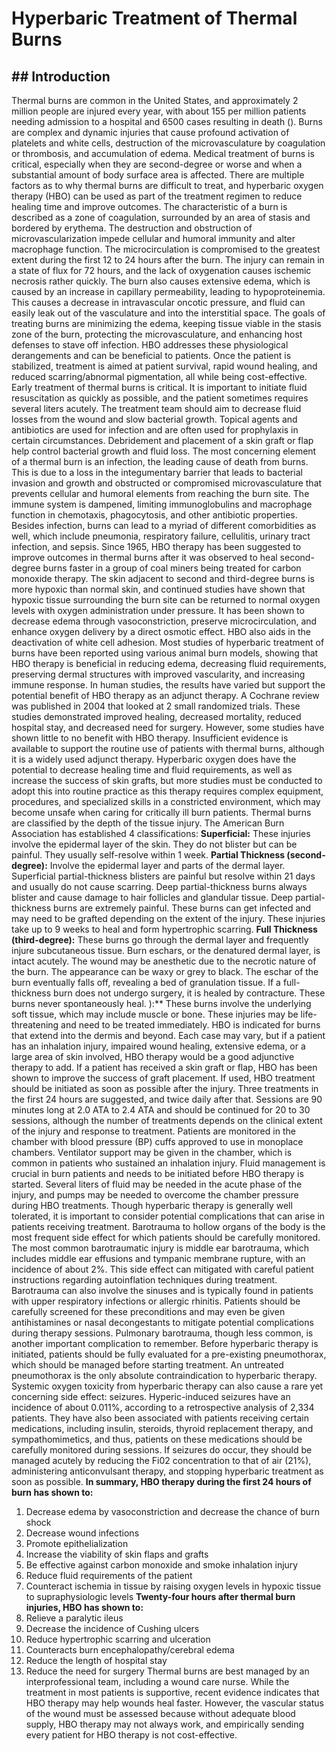 # Hyperbaric Treatment of Thermal Burns
## ## Introduction
Thermal burns are common in the United States, and approximately 2 million people are injured every year, with about 155 per million patients needing admission to a hospital and 6500 cases resulting in death (). Burns are complex and dynamic injuries that cause profound activation of platelets and white cells, destruction of the microvasculature by coagulation or thrombosis, and accumulation of edema. Medical treatment of burns is critical, especially when they are second-degree or worse and when a substantial amount of body surface area is affected. There are multiple factors as to why thermal burns are difficult to treat, and hyperbaric oxygen therapy (HBO) can be used as part of the treatment regimen to reduce healing time and improve outcomes.
The characteristic of a burn is described as a zone of coagulation, surrounded by an area of stasis and bordered by erythema. The destruction and obstruction of microvascularization impede cellular and humoral immunity and alter macrophage function. The microcirculation is compromised to the greatest extent during the first 12 to 24 hours after the burn. The injury can remain in a state of flux for 72 hours, and the lack of oxygenation causes ischemic necrosis rather quickly. The burn also causes extensive edema, which is caused by an increase in capillary permeability, leading to hypoproteinemia. This causes a decrease in intravascular oncotic pressure, and fluid can easily leak out of the vasculature and into the interstitial space.
The goals of treating burns are minimizing the edema, keeping tissue viable in the stasis zone of the burn, protecting the microvasculature, and enhancing host defenses to stave off infection. HBO addresses these physiological derangements and can be beneficial to patients. Once the patient is stabilized, treatment is aimed at patient survival, rapid wound healing, and reduced scarring/abnormal pigmentation, all while being cost-effective. Early treatment of thermal burns is critical. It is important to initiate fluid resuscitation as quickly as possible, and the patient sometimes requires several liters acutely. The treatment team should aim to decrease fluid losses from the wound and slow bacterial growth. Topical agents and antibiotics are used for infection and are often used for prophylaxis in certain circumstances. Debridement and placement of a skin graft or flap help control bacterial growth and fluid loss.
The most concerning element of a thermal burn is an infection, the leading cause of death from burns. This is due to a loss in the integumentary barrier that leads to bacterial invasion and growth and obstructed or compromised microvasculature that prevents cellular and humoral elements from reaching the burn site. The immune system is dampened, limiting immunoglobulins and macrophage function in chemotaxis, phagocytosis, and other antibiotic properties. Besides infection, burns can lead to a myriad of different comorbidities as well, which include pneumonia, respiratory failure, cellulitis, urinary tract infection, and sepsis.
Since 1965, HBO therapy has been suggested to improve outcomes in thermal burns after it was observed to heal second-degree burns faster in a group of coal miners being treated for carbon monoxide therapy. The skin adjacent to second and third-degree burns is more hypoxic than normal skin, and continued studies have shown that hypoxic tissue surrounding the burn site can be returned to normal oxygen levels with oxygen administration under pressure. It has been shown to decrease edema through vasoconstriction, preserve microcirculation, and enhance oxygen delivery by a direct osmotic effect. HBO also aids in the deactivation of white cell adhesion.
Most studies of hyperbaric treatment of burns have been reported using various animal burn models, showing that HBO therapy is beneficial in reducing edema, decreasing fluid requirements, preserving dermal structures with improved vascularity, and increasing immune response. In human studies, the results have varied but support the potential benefit of HBO therapy as an adjunct therapy. A Cochrane review was published in 2004 that looked at 2 small randomized trials. These studies demonstrated improved healing, decreased mortality, reduced hospital stay, and decreased need for surgery. However, some studies have shown little to no benefit with HBO therapy. Insufficient evidence is available to support the routine use of patients with thermal burns, although it is a widely used adjunct therapy. Hyperbaric oxygen does have the potential to decrease healing time and fluid requirements, as well as increase the success of skin grafts, but more studies must be conducted to adopt this into routine practice as this therapy requires complex equipment, procedures, and specialized skills in a constricted environment, which may become unsafe when caring for critically ill burn patients.
Thermal burns are classified by the depth of the tissue injury. The American Burn Association has established 4 classifications:
**Superficial:** These injuries involve the epidermal layer of the skin. They do not blister but can be painful. They usually self-resolve within 1 week.
**Partial Thickness (second-degree):** Involve the epidermal layer and parts of the dermal layer. Superficial partial-thickness blisters are painful but resolve within 21 days and usually do not cause scarring. Deep partial-thickness burns always blister and cause damage to hair follicles and glandular tissue. Deep partial-thickness burns are extremely painful. These burns can get infected and may need to be grafted depending on the extent of the injury. These injuries take up to 9 weeks to heal and form hypertrophic scarring.
**Full Thickness (third-degree):** These burns go through the dermal layer and frequently injure subcutaneous tissue. Burn eschars, or the denatured dermal layer, is intact acutely. The wound may be anesthetic due to the necrotic nature of the burn. The appearance can be waxy or grey to black. The eschar of the burn eventually falls off, revealing a bed of granulation tissue. If a full-thickness burn does not undergo surgery, it is healed by contracture. These burns never spontaneously heal. ):** These burns involve the underlying soft tissue, which may include muscle or bone. These injuries may be life-threatening and need to be treated immediately.
HBO is indicated for burns that extend into the dermis and beyond. Each case may vary, but if a patient has an inhalation injury, impaired wound healing, extensive edema, or a large area of skin involved, HBO therapy would be a good adjunctive therapy to add. If a patient has received a skin graft or flap, HBO has been shown to improve the success of graft placement.
If used, HBO treatment should be initiated as soon as possible after the injury. Three treatments in the first 24 hours are suggested, and twice daily after that. Sessions are 90 minutes long at 2.0 ATA to 2.4 ATA and should be continued for 20 to 30 sessions, although the number of treatments depends on the clinical extent of the injury and response to treatment. Patients are monitored in the chamber with blood pressure (BP) cuffs approved to use in monoplace chambers. Ventilator support may be given in the chamber, which is common in patients who sustained an inhalation injury. Fluid management is crucial in burn patients and needs to be initiated before HBO therapy is started. Several liters of fluid may be needed in the acute phase of the injury, and pumps may be needed to overcome the chamber pressure during HBO treatments.
Though hyperbaric therapy is generally well tolerated, it is important to consider potential complications that can arise in patients receiving treatment. Barotrauma to hollow organs of the body is the most frequent side effect for which patients should be carefully monitored. The most common barotraumatic injury is middle ear barotrauma, which includes middle ear effusions and tympanic membrane rupture, with an incidence of about 2%. This side effect can mitigated with careful patient instructions regarding autoinflation techniques during treatment. Barotrauma can also involve the sinuses and is typically found in patients with upper respiratory infections or allergic rhinitis. Patients should be carefully screened for these preconditions and may even be given antihistamines or nasal decongestants to mitigate potential complications during therapy sessions.
Pulmonary barotrauma, though less common, is another important complication to remember. Before hyperbaric therapy is initiated, patients should be fully evaluated for a pre-existing pneumothorax, which should be managed before starting treatment. An untreated pneumothorax is the only absolute contraindication to hyperbaric therapy. Systemic oxygen toxicity from hyperbaric therapy can also cause a rare yet concerning side effect: seizures. Hyperic-induced seizures have an incidence of about 0.011%, according to a retrospective analysis of 2,334 patients. They have also been associated with patients receiving certain medications, including insulin, steroids, thyroid replacement therapy, and sympathomimetics, and thus, patients on these medications should be carefully monitored during sessions. If seizures do occur, they should be managed acutely by reducing the Fi02 concentration to that of air (21%), administering anticonvulsant therapy, and stopping hyperbaric treatment as soon as possible.
**In summary, HBO therapy during the first 24 hours of burn has shown to:**
1. Decrease edema by vasoconstriction and decrease the chance of burn shock
1. Decrease wound infections
1. Promote epithelialization
1. Increase the viability of skin flaps and grafts
1. Be effective against carbon monoxide and smoke inhalation injury
1. Reduce fluid requirements of the patient
1. Counteract ischemia in tissue by raising oxygen levels in hypoxic tissue to supraphysiologic levels
**Twenty-four hours after thermal burn injuries, HBO has shown to:**
1. Relieve a paralytic ileus
1. Decrease the incidence of Cushing ulcers
1. Reduce hypertrophic scarring and ulceration
1. Counteracts burn encephalopathy/cerebral edema
1. Reduce the length of hospital stay
1. Reduce the need for surgery
Thermal burns are best managed by an interprofessional team, including a wound care nurse. While the treatment in most patients is supportive, recent evidence indicates that HBO therapy may help wounds heal faster. However, the vascular status of the wound must be assessed because without adequate blood supply, HBO therapy may not always work, and empirically sending every patient for HBO therapy is not cost-effective.